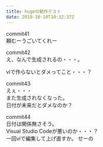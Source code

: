 ```yaml
---
title: hugoの動作テスト
date: 2019-10-10T10:32:37Z
---
```


commit41  
頼むーうごいてくれー

commit42  
え、なんで生成されるの・・・。

viで作らないとダメってこと・・・？

commit43  
えぇ・・・  
また生成されなくなった。  
日付が未来だとダメなのか？

commit44  
日付は関係無さそう。  
Visual Studio Codeが悪いのか・・・？  
一回viで編集して上げ直すか。
せーの
